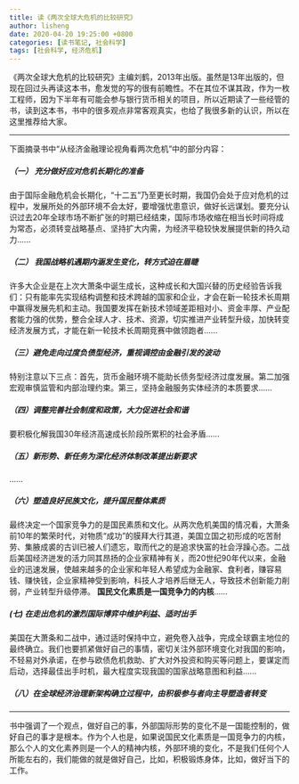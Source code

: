 ```yaml
---
title: 读《两次全球大危机的比较研究》
author: lisheng
date: 2020-04-20 19:25:00 +0800
categories: [读书笔记, 社会科学]
tags: [社会科学, 经济危机]
---
```


《两次全球大危机的比较研究》主编刘鹤，2013年出版。虽然是13年出版的，但现在回过头再读这本书，愈发觉的写的很有前瞻性。不在其位不谋其政，作为一枚工程师，因为下半年有可能会参与银行货币相关的项目，所以近期读了一些经管的书，读到这本书，书中的很多观点非常客观真实，也给了我很多新的认识，所以在这里推荐给大家。

---

下面摘录书中“从经济金融理论视角看两次危机”中的部分内容：


##### （一） 充分做好应对危机长期化的准备
由于国际金融危机会长期化，“十二五”乃至更长时期，我国仍会处于应对危机的过程中，发展所处的外部环境不会太好，要增强忧患意识，做好长远谋划。要充分认识过去20年全球市场不断扩张的时期已经结束，国际市场收缩在相当长时间将成为常态，必须转变战略基点、坚持扩大内需，为经济平稳较快发展提供新的持久动力......

##### （二） 我国战略机遇期内涵发生变化，转方式迫在眉睫
许多大企业是在上次大萧条中诞生成长，这种成长和大国兴替的历史经验告诉我们：只有能率先实现结构调整和技术跨越的国家和企业，才会在新一轮技术长周期中赢得发展先机和主动。我国要发挥在新技术领域差距相对小、资金丰厚、产业配套能力强的优势，整合全球人才、技术、资源，切实推进产业转型升级，加快转变经济发展方式，才能在新一轮技术长周期竞赛中做领跑者......

##### （三）避免走向过度负债型经济，重视调控由金融引发的波动
特别注意以下三点：首先，货币金融环境不能助长债务型经济过度发展。第二加强宏观审慎监管和内部治理约束。第三，坚持金融服务实体经济的本质要求......

##### （四）调整完善社会制度和政策，大力促进社会和谐
要积极化解我国30年经济高速成长阶段所累积的社会矛盾......

##### （五）新形势、新任务为深化经济体制改革提出新要求
......

##### （六）塑造良好民族文化，提升国民整体素质
最终决定一个国家竞争力的是国民素质和文化。从两次危机美国的情况看，大萧条前10年的繁荣时代，对物质“成功”的膜拜大行其道，美国立国之初形成的吃苦耐劳、集腋成裘的古训已被人们遗忘，取而代之的是追求快富的社会浮躁心态。二战后美国经济迸发的活力同其昂扬的企业家精神有关，而20世纪90年代以来，金融业的迅速发展，使越来越多的企业家和年轻人希望成为金融家、食利者，赚容易钱、赚快钱，企业家精神受到影响，科技人才培养后继无人，导致技术创新能力削弱，产业转型升级停滞。
**国民文化素质是一国竞争力的内核**......

##### (七) 在走出危机的激烈国际博弈中维护利益、适时出手
美国在大萧条和二战中，通过适时保持中立，避免卷入战争，完成全球霸主地位的最终确立。我们也要抓紧做好自己的事情，密切关注外部环境变化对我国的影响，不轻易对外承诺，在参与欧债危机救助、扩大对外投资和购买等问题上，要谋定而后动，选择最佳出手时机，最大程度实现我国的国家战略意图和利益......

##### （八）在全球经济治理新架构确立过程中，由积极参与者向主导塑造者转变

---

书中强调了一个观点，做好自己的事，外部国际形势的变化不是一国能控制的，做好自己的事才是根本。作为个人也是，如果说国民文化素质是一国竞争力的内核，那么个人的文化素养则是一个人的精神内核，外部环境的变化，不是我们任何个人所能左右的，我们能做的就是做好自己，比如，积极锻炼身体，比如，做好当下的工作。